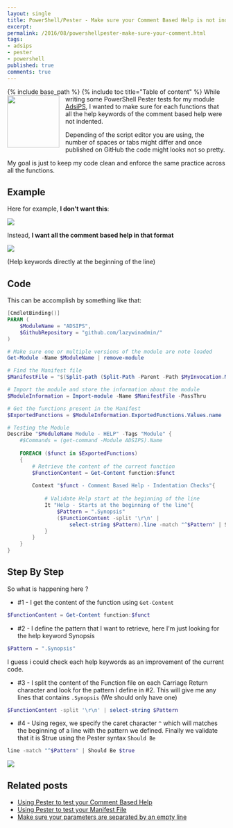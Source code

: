 ```yaml
---
layout: single
title: PowerShell/Pester - Make sure your Comment Based Help is not indented
excerpt: 
permalink: /2016/08/powershellpester-make-sure-your-comment.html
tags: 
- adsips
- pester
- powershell
published: true
comments: true
---
```

{% include base_path %}
{% include toc title="Table of content" %}
<a href="{{ site.url }}/images/2016/20160822_PowerShellPester_-_Make_sure_your_Comment_Based_Help_is_not_indented/pester_logo__1425385033__-400x400.png" imageanchor="1" style="clear: left; float: left; margin-bottom: 1em; margin-right: 1em;"><img border="0" height="120" src="{{ site.url }}/images/2016/20160822_PowerShellPester_-_Make_sure_your_Comment_Based_Help_is_not_indented/pester_logo__2058964902__-200x200.png" width="120" /></a>
While writing some PowerShell Pester tests for my module <a href="https://www.powershellgallery.com/packages/AdsiPS/1.0.0.2" target="_blank">AdsiPS</a>, I wanted to make sure for each functions that all the help keywords of the comment based help were not indented.

Depending of the script editor you are using, the number of spaces or tabs might differ and once published on GitHub the code might looks not so pretty.

My goal is just to keep my code clean and enforce the same practice across all the functions.

## Example

Here for example, <b>I don't want this</b>:

<img border="0" src="{{ site.url }}/images/2016/20160822_PowerShellPester_-_Make_sure_your_Comment_Based_Help_is_not_indented/PowerShellPester-Indented_commentbasedhelp01__2057622999__-511x384.png" />

Instead, <b>I want all the comment based help in that format</b>

<img border="0" src="{{ site.url }}/images/2016/20160822_PowerShellPester_-_Make_sure_your_Comment_Based_Help_is_not_indented/PowerShellPester-Indented_commentbasedhelp02__99513925__-475x378.png" />

(Help keywords directly at the beginning of the line)

## Code

This can be accomplish by something like that:

```powershell
[CmdletBinding()]
PARAM (
    $ModuleName = "ADSIPS",
    $GithubRepository = "github.com/lazywinadmin/"
)

# Make sure one or multiple versions of the module are note loaded
Get-Module -Name $ModuleName | remove-module

# Find the Manifest file
$ManifestFile = "$(Split-path (Split-Path -Parent -Path $MyInvocation.MyCommand.Definition))\$ModuleName\$ModuleName.psd1"

# Import the module and store the information about the module
$ModuleInformation = Import-module -Name $ManifestFile -PassThru

# Get the functions present in the Manifest
$ExportedFunctions = $ModuleInformation.ExportedFunctions.Values.name

# Testing the Module
Describe "$ModuleName Module - HELP" -Tags "Module" {
    #$Commands = (get-command -Module ADSIPS).Name
    
    FOREACH ($funct in $ExportedFunctions)
    {
        # Retrieve the content of the current function
        $FunctionContent = Get-Content function:$funct
        
        Context "$funct - Comment Based Help - Indentation Checks"{
            
            # Validate Help start at the beginning of the line
            It "Help - Starts at the beginning of the line"{
                $Pattern = ".Synopsis"
                ($FunctionContent -split '\r\n' |
                    select-string $Pattern).line -match "^$Pattern" | Should Be $true
            }
        }
    }
}
```

## Step By Step

So what is happening here ?

* #1 - I get the content of the function using `Get-Content`

```powershell
$FunctionContent = Get-Content function:$funct
```

* #2 - I define the pattern that I want to retrieve, here I'm just looking for the help keyword Synopsis

```powershell
$Pattern = ".Synopsis"
```

I guess i could check each help keywords as an improvement of the current code.

* #3 - I split the content of the Function file on each Carriage Return character and look for the pattern I define in #2. This will give me any lines that contains `.Synopsis` (We should only have one)

```powershell
$FunctionContent -split '\r\n' | select-string $Pattern
```

* #4 - Using regex, we specify the caret character `^` which will matches the beginning of a line with the pattern we defined. Finally we validate that it is $true using the Pester syntax `Should Be`

```powershell
line -match "^$Pattern" | Should Be $true
```

<img border="0" src="{{ site.url }}/images/2016/20160822_PowerShellPester_-_Make_sure_your_Comment_Based_Help_is_not_indented/PowerShellPester-Indented_commentbasedhelp03__40354873__-834x329.png"/>

## Related posts

* <a href="{{ site.url }}/2016/05/using-pester-to-test-your-comment-based.html" target="_blank">Using Pester to test your Comment Based Help</a>
* <a href="{{ site.url }}/2016/05/using-pester-to-test-your-manifest-file.html" target="_blank">Using Pester to test your Manifest File</a>
* <a href="{{ site.url }}/2016/08/powershellpester-make-sure-your.html" target="_blank">Make sure your parameters are separated by an empty line</a>